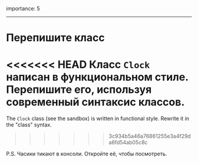 importance: 5

---

# Перепишите класс

<<<<<<< HEAD
Класс `Clock` написан в функциональном стиле. Перепишите его, используя современный синтаксис классов.
=======
The `Clock` class (see the sandbox) is written in functional style. Rewrite it in the "class" syntax.
>>>>>>> 3c934b5a46a76861255e3a4f29da6fd54ab05c8c

P.S. Часики тикают в консоли. Откройте её, чтобы посмотреть.
